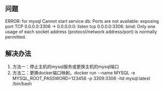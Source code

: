 ## 问题

ERROR: for mysql  Cannot start service db: Ports are not available: exposing port TCP 0.0.0.0:3306 -> 0.0.0.0:0: listen tcp 0.0.0.0:3306: bind: Only one usage of each socket address (protocol/network address/port) is normally permitted.

## 解决办法

1. 方法一：停止主机的mysql服务或更换主机的mysql端口
2. 方法二：更换docker端口映射。docker run --name MYSQL -e MYSQL_ROOT_PASSWORD=123456 -p 3309:3306 -itd mysql:latest /bin/bash